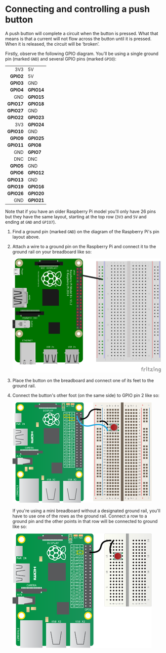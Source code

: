 # Connecting and controlling a push button

A push button will complete a circuit when the button is pressed.  What that means is that a current will not flow across the button until it is pressed.  When it is released, the circuit will be ‘broken’.

Firstly, observe the following GPIO diagram. You'll be using a single ground pin (marked `GND`) and several GPIO pins (marked `GPIO`):

|            |            |
|-----------:|:-----------|
|    3V3     | 5V         |
|  **GPIO2** | 5V         |
|  **GPIO3** | GND        |
|  **GPIO4** | **GPIO14** |
|        GND | **GPIO15** |
| **GPIO17** | **GPIO18** |
| **GPIO27** | GND        |
| **GPIO22** | **GPIO23** |
|        3V3 | **GPIO24** |
| **GPIO10** | GND        |
|  **GPIO9** | **GPIO25** |
| **GPIO11** | **GPIO8**  |
|        GND | **GPIO7**  |
|        DNC | DNC        |
|  **GPIO5** | GND        |
|  **GPIO6** | **GPIO12** |
| **GPIO13** | GND        |
| **GPIO19** | **GPIO16** |
| **GPIO26** | **GPIO20** |
|        GND | **GPIO21** |

Note that if you have an older Raspberry Pi model you'll only have 26 pins but they have the same layout, starting at the top row (`3V3` and `5V` and ending at `GND` and `GPIO7`).
    
1. Find a ground pin (marked `GND`) on the diagram of the Raspberry Pi's pin layout above.

1. Attach a wire to a ground pin on the Raspberry Pi and connect it to the ground rail on your breadboard like so:

    ![](images/gpio-connect-ground.png)

1. Place the button on the breadboard and connect one of its feet to the ground rail.

1. Connect the button's other foot (on the same side) to GPIO pin 2 like so:

    ![](images/gpio-connect-button.png)
    
    If you're using a mini breadboard without a designated ground rail, you'll have to use one of the rows as the ground rail. Connect a row to a ground pin and the other points in that row will be connected to ground like so:

    ![](images/gpio-connect-ground-mini.png)
